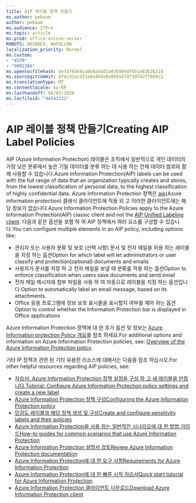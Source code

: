 ```yaml
---
title: AIP 레이블 정책 만들기
ms.author: pebaum
author: pebaum
ms.audience: ITPro
ms.topic: article
ms.prod: office-online-server
ROBOTS: NOINDEX, NOFOLLOW
localization_priority: Normal
ms.custom:
- "4539"
- "9002266"
ms.openlocfilehash: de7d76564cabb0a5dd1a836984df6b1a63b2b218
ms.sourcegitcommit: 8fdcd2acd31e8a4b9a8a0b91674f397d2f7889c1
ms.translationtype: MT
ms.contentlocale: ko-KR
ms.lasthandoff: 06/03/2020
ms.locfileid: "44542132"
---
```

# <a name="creating-aip-label-policies"></a><span data-ttu-id="a7719-102">AIP 레이블 정책 만들기</span><span class="sxs-lookup"><span data-stu-id="a7719-102">Creating AIP Label Policies</span></span>

<span data-ttu-id="a7719-103">AIP (Azure Information Protection) 레이블은 조직에서 일반적으로 개인 데이터의 가장 낮은 분류에서 높은 기밀 데이터를 분류 하는 데 사용 하는 전체 데이터 범위와 함께 사용할 수 있습니다.</span><span class="sxs-lookup"><span data-stu-id="a7719-103">Azure Information Protection(AIP) labels can be used with the full range of data that an organization typically creates and stores, from the lowest classification of personal data, to the highest classification of highly confidential data.</span></span> <span data-ttu-id="a7719-104">Azure Information Protection 정책은 [aip](https://docs.microsoft.com/azure/information-protection/rms-client/unifiedlabelingclient-version-release-history)(Azure information protection) 클래식 클라이언트에 적용 되 고 이러한 클라이언트에는 해당 정보가 없습니다.</span><span class="sxs-lookup"><span data-stu-id="a7719-104">Azure Information Protection Policies apply to the Azure Information Protection(AIP) classic client and not the  [AIP Unified Labeling client](https://docs.microsoft.com/azure/information-protection/rms-client/unifiedlabelingclient-version-release-history).</span></span> <span data-ttu-id="a7719-105">다음과 같은 옵션을 포함 하 여 AIP 정책에서 여러 요소를 구성할 수 있습니다.</span><span class="sxs-lookup"><span data-stu-id="a7719-105">You can configure multiple elements in an AIP policy, including options like:</span></span>

- <span data-ttu-id="a7719-106">관리자 또는 사용자 분류 및 보호 (선택 사항) 문서 및 전자 메일을 허용 하는 레이블을 지정 하는 옵션</span><span class="sxs-lookup"><span data-stu-id="a7719-106">Option for which label will let administrators or user classify and protection(optional) documents and emails</span></span>
- <span data-ttu-id="a7719-107">사용자가 문서를 저장 하 고 전자 메일을 보낼 때 분류를 적용 하는 옵션</span><span class="sxs-lookup"><span data-stu-id="a7719-107">Option to enforce classification when users save documents and send email</span></span>
- <span data-ttu-id="a7719-108">전자 메일 메시지에 첨부 파일을 사용 하 여 자동으로 레이블을 지정 하는 옵션입니다.</span><span class="sxs-lookup"><span data-stu-id="a7719-108">Option to automatically label an email message, based on its attachments.</span></span>
- <span data-ttu-id="a7719-109">Office 응용 프로그램에 정보 보호 표시줄을 표시할지 여부를 제어 하는 옵션</span><span class="sxs-lookup"><span data-stu-id="a7719-109">Option to control whether the Information Protection bar is displayed in Office applications</span></span>

<span data-ttu-id="a7719-110">Azure Information Protection 정책에 대 한 추가 옵션 및 정보는 [Azure Information protection Policy 개요](https://docs.microsoft.com/azure/information-protection/overview-policy)를 참조 하세요.</span><span class="sxs-lookup"><span data-stu-id="a7719-110">For additional options and information on Azure Information Protection policies, see: [Overview of the Azure Information Protection policy](https://docs.microsoft.com/azure/information-protection/overview-policy).</span></span>  

<span data-ttu-id="a7719-111">기타 IP 정책과 관련 된 기타 유용한 리소스에 대해서는 다음을 참조 하십시오.</span><span class="sxs-lookup"><span data-stu-id="a7719-111">For other helpful resources regarding AIP policies, see:</span></span>

- [<span data-ttu-id="a7719-112">자습서: Azure Information Protection 정책 설정을 구성 하 고 새 레이블을 만듭니다.</span><span class="sxs-lookup"><span data-stu-id="a7719-112">Tutorial: Configure Azure Information Protection policy settings and create a new label</span></span>](https://docs.microsoft.com/azure/information-protection/infoprotect-quick-start-tutorial)  
- [<span data-ttu-id="a7719-113">Azure Information Protection 정책 구성</span><span class="sxs-lookup"><span data-stu-id="a7719-113">Configuring the Azure Information Protection policy</span></span>](https://docs.microsoft.com/azure/information-protection/configure-policy)  
- [<span data-ttu-id="a7719-114">민감도 레이블과 해당 정책 생성 및 구성</span><span class="sxs-lookup"><span data-stu-id="a7719-114">Create and configure sensitivity labels and their policies</span></span>](https://docs.microsoft.com/microsoft-365/compliance/create-sensitivity-labels)  
- [<span data-ttu-id="a7719-115">Azure Information Protection을 사용 하는 일반적인 시나리오에 대 한 방법 가이드</span><span class="sxs-lookup"><span data-stu-id="a7719-115">How-to guides for common scenarios that use Azure Information Protection</span></span>](https://docs.microsoft.com/azure/information-protection/how-to-guides)  
- [<span data-ttu-id="a7719-116">Azure Information Protection 설명서 검토</span><span class="sxs-lookup"><span data-stu-id="a7719-116">Review Azure Information Protection documentation</span></span>](https://docs.microsoft.com/azure/information-protection/what-is-information-protection)  
- [<span data-ttu-id="a7719-117">Azure Information Protection에 대 한 요구 사항</span><span class="sxs-lookup"><span data-stu-id="a7719-117">Requirements for Azure Information Protection</span></span>](https://docs.microsoft.com/azure/information-protection/get-started/requirements)  
- [<span data-ttu-id="a7719-118">Azure Information Protection에 대 한 빠른 시작 자습서</span><span class="sxs-lookup"><span data-stu-id="a7719-118">Quick start tutorial for Azure Information Protection</span></span>](https://docs.microsoft.com/azure/information-protection/get-started/infoprotect-quick-start-tutorial)  
- [<span data-ttu-id="a7719-119">Azure Information Protection 클라이언트 다운로드</span><span class="sxs-lookup"><span data-stu-id="a7719-119">Download Azure Information Protection client</span></span>](https://www.microsoft.com/download/details.aspx?id=53018)